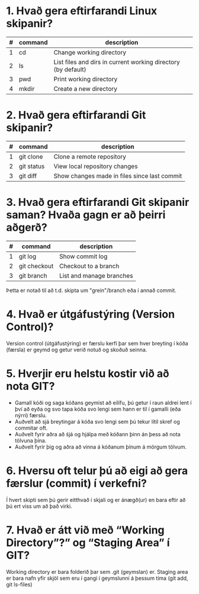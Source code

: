 # 1. Hvað gera eftirfarandi Linux skipanir?
| # | command | description                                                   |
|---|---------|---------------------------------------------------------------|
| 1 | cd      | Change working directory                                      |
| 2 | ls      | List files and dirs in current working directory (by default) |
| 3 | pwd     | Print working directory                                       |
| 4 | mkdir   | Create a new directory                                        |

# 2. Hvað gera eftirfarandi Git skipanir?
| # | command    | description                                   |
|---|------------|-----------------------------------------------|
| 1 | git clone  | Clone a remote repository                     |
| 2 | git status | View local repository changes                 |
| 3 | git diff   | Show changes made in files since last commit  |

# 3. Hvað gera eftirfarandi Git skipanir saman? Hvaða gagn er að þeirri aðgerð? 
| # | command      | description              |
|---|--------------|--------------------------|
| 1 | git log      | Show commit log          |
| 2 | git checkout | Checkout to a branch     |
| 3 | git branch   | List and manage branches |

Þetta er notað til að t.d. skipta um "grein"/branch eða í annað commit.

# 4. Hvað er útgáfustýring (Version Control)?
Version control (útgáfustýring) er færslu kerfi þar sem hver breyting í kóða (færsla) er geymd og getur verið notuð og skoðuð seinna.

# 5. Hverjir eru helstu kostir við að nota GIT?
* Gamall kóði og saga kóðans geymist að eilífu, þú getur í raun aldrei lent í því að eyða og svo tapa kóða svo lengi sem hann er til í gamalli (eða nýrri) færslu.
* Auðvelt að sjá breytingar á kóða svo lengi sem þú tekur lítil skref og commitar oft.
* Auðvelt fyrir aðra að śjá og hjálpa með kóðann þinn án þess að nota tölvuna þína.
* Auðvelt fyrir þig og aðra að vinna á kóðanum þínum á mörgum tölvum.

# 6. Hversu oft telur þú að eigi að gera færslur (commit) í verkefni?
Í hvert skipti sem þú gerir eitthvað í skjali og er ánægð(ur) en bara eftir að þú ert viss um að það virki.

# 7. Hvað er átt við með “Working Directory”?” og “Staging Area” í GIT?
Working directory er bara folderið þar sem .git (geymslan) er. Staging area er bara nafn yfir skjöl sem eru í gangi í geymslunni á þessum tíma (git add, git ls-files)